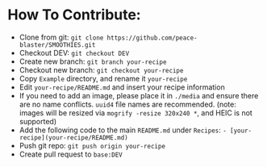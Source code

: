 # How To Contribute:
- Clone from git: ```git clone https://github.com/peace-blaster/SMOOTHIES.git```
- Checkout DEV: ```git checkout DEV```
- Create new branch: ```git branch your-recipe```
- Checkout new branch: ```git checkout your-recipe```
- Copy `Example` directory, and rename it `your-recipe`
- Edit `your-recipe/README.md` and insert your recipe information
- If you need to add an image, please place it in `./media` and ensure there are no name conflicts. `uuid4` file names are recommended. (note: images will be resized via `mogrify -resize 320x240 *`, and HEIC is not supported)
- Add the following code to the main `README.md` under `Recipes`: ```- [your-recipe](your-recipe/README.md)```
- Push git repo: ```git push origin your-recipe```
- Create pull request to `base:DEV`
